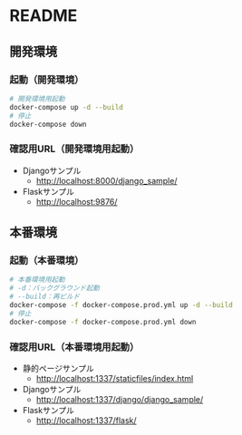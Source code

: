 # README

## 開発環境

### 起動（開発環境）

```bash
# 開発環境用起動
docker-compose up -d --build
# 停止
docker-compose down
```

### 確認用URL（開発環境用起動）

- Djangoサンプル
  - [http://localhost:8000/django_sample/](http://localhost:8000/django_sample/)
- Flaskサンプル
  - [http://localhost:9876/](http://localhost:9876/)

## 本番環境

### 起動（本番環境）

```bash
# 本番環境用起動
# -d：バックグラウンド起動
# --build：再ビルド
docker-compose -f docker-compose.prod.yml up -d --build
# 停止
docker-compose -f docker-compose.prod.yml down
```

### 確認用URL（本番環境用起動）

- 静的ページサンプル
  - [http://localhost:1337/staticfiles/index.html](http://localhost:1337/staticfiles/index.html)
- Djangoサンプル
  - [http://localhost:1337/django/django_sample/](http://localhost:1337/django/django_sample/)
- Flaskサンプル
  - [http://localhost:1337/flask/](http://localhost:1337/django_sample/)

